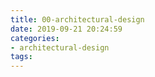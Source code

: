 ```yaml
---
title: 00-architectural-design
date: 2019-09-21 20:24:59
categories:
- architectural-design
tags:
---
```

